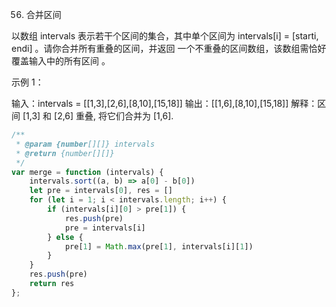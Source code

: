 56. 合并区间

以数组 intervals 表示若干个区间的集合，其中单个区间为 intervals[i] = [starti, endi] 。请你合并所有重叠的区间，并返回 一个不重叠的区间数组，该数组需恰好覆盖输入中的所有区间 。

 

示例 1：

输入：intervals = [[1,3],[2,6],[8,10],[15,18]]
输出：[[1,6],[8,10],[15,18]]
解释：区间 [1,3] 和 [2,6] 重叠, 将它们合并为 [1,6].
```js
/**
 * @param {number[][]} intervals
 * @return {number[][]}
 */
var merge = function (intervals) {
    intervals.sort((a, b) => a[0] - b[0])
    let pre = intervals[0], res = []
    for (let i = 1; i < intervals.length; i++) {
        if (intervals[i][0] > pre[1]) {
            res.push(pre)
            pre = intervals[i]
        } else {
            pre[1] = Math.max(pre[1], intervals[i][1])
        }
    }
    res.push(pre)
    return res
};